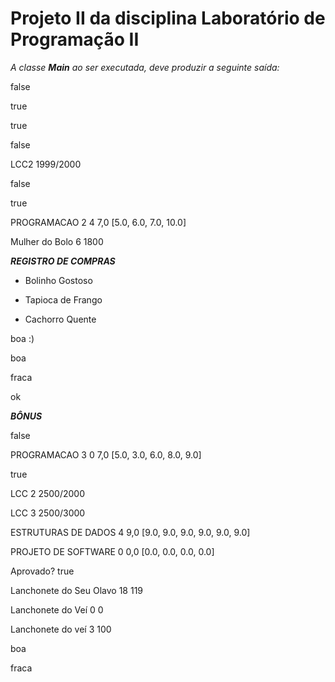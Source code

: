 <h1><b>Projeto II da disciplina Laboratório de  Programação II</b></h1>

<i>A classe <b>Main</b> ao ser executada, deve produzir a seguinte saída:</i>

false

true

true

false

LCC2 1999/2000

false

true

PROGRAMACAO 2 4 7,0 [5.0, 6.0, 7.0, 10.0]

Mulher do Bolo 6 1800

***REGISTRO DE COMPRAS***

- Bolinho Gostoso

- Tapioca de Frango

- Cachorro Quente

boa :)

boa

fraca

ok

*****BÔNUS*****

false

PROGRAMACAO 3 0 7,0 [5.0, 3.0, 6.0, 8.0, 9.0]

true

LCC 2 2500/2000

LCC 3 2500/3000

ESTRUTURAS DE DADOS 4 9,0 [9.0, 9.0, 9.0, 9.0, 9.0, 9.0]

PROJETO DE SOFTWARE 0 0,0 [0.0, 0.0, 0.0, 0.0]

Aprovado? true

Lanchonete do Seu Olavo 18 119

Lanchonete do Veí 0 0

Lanchonete do veí 3 100

boa

fraca
